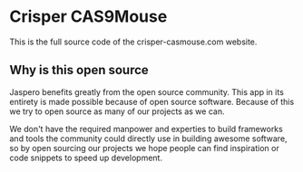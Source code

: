 # Crisper CAS9Mouse

This is the full source code of the crisper-casmouse.com website.

## Why is this open source

Jaspero benefits greatly from the open source community. This app in its entirety is made possible because of open source software. Because of this we try to open source as many of our projects as we can.

We don't have the required manpower and experties to build frameworks and tools the community could directly use in building awesome software, so by open sourcing our projects we hope people can find inspiration or code snippets to speed up development.